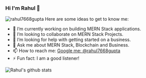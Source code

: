 ### Hi I'm Rahul 👋
<img src="https://komarev.com/ghpvc/?username=rahul7668gupta&label=Views&color=blue&style=plastic" alt="rahul7668gupta" />
<!--
**rahul7668gupta/rahul7668gupta** is a ✨ _special_ ✨ repository because its `README.md` (this file) appears on your GitHub profile.
-->
Here are some ideas to get to know me:

- 🔭 I’m currently working on building MERN Stack applications.
- 👯 I’m looking to collaborate on MERN Stack Projects.
- 🤔 I’m looking for help with getting started on a business.
- 💬 Ask me about MERN Stack, Blockchain and Business.
- 📫 How to reach me: [Google me: @rahul7668gupta](https://www.google.com/search?q=rahul7668gupta)
- ⚡ Fun fact: I am a good listener!

![Rahul's github stats](https://github-readme-stats.vercel.app/api?username=rahul7668gupta)
